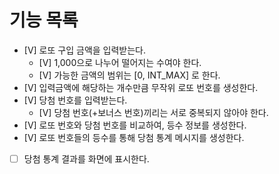 # 기능 목록

- [V] 로또 구입 금액을 입력받는다.
    - [V] 1,000으로 나누어 떨어지는 수여야 한다.
    - [V] 가능한 금액의 범위는 [0, INT_MAX] 로 한다.
- [V] 입력금액에 해당하는 개수만큼 무작위 로또 번호를 생성한다.
- [V] 당첨 번호를 입력받는다.
    - [V] 당첨 번호(+보너스 번호)끼리는 서로 중복되지 않아야 한다.
- [V] 로또 번호와 당첨 번호를 비교하여, 등수 정보를 생성한다.
- [V] 로또 번호들의 등수를 통해 당첨 통계 메시지를 생성한다.
- [ ] 당첨 통계 결과를 화면에 표시한다.